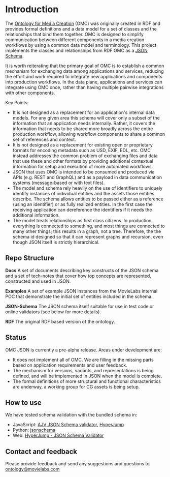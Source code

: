 # Introduction

The [Ontology for Media Creation](https://mc.movielabs.com/docs/omc) (OMC) was originally created in RDF and provides formal definitions and a data model for a set of classes and the relationships that bind them together. OMC is designed to simplify communication between different components in a media creation workflows by using a common data model and terminology.  This project implements the classes and relationships from RDF OMC as a [JSON Schema](https://json-schema.org/).

It is worth reiterating that the primary goal of OMC is to establish a common mechanism for exchanging data among applications and services, reducing the effort and work required to integrate new applications and components into production workflows. In the data plane, applications and services can integrate using OMC once, rather than having multiple pairwise integrations with other components.

Key Points:
- It is not designed as a replacement for an application's internal data models. For any given area this schema will cover only a subset of the information that an application needs internally. Rather, it covers the information that needs to be shared more broadly across the entire production workflow, allowing workflow components to share a common set of references and context.
- It is not designed as a replacement for existing open or proprietary formats for encoding metadata such as USD, EXIF, EDL, etc. OMC instead addresses the common problem of exchanging files and data that use these and other formats by providing additional contextual information for setup and execution of more automated workflows.
- JSON that uses OMC is intended to be consumed and produced via APIs (e.g. REST and GraphQL) and as a payload in data communication systems (message-based or with text files).
- The model and schema rely heavily on the use of identifiers to uniquely identify instances of individual entities and the assets those entities describe. The schema allows entities to be passed either as a reference (using an identifier) or as fully realized entities. In the first case the receiving application can dereference the identifiers if it needs the additional information.
- The model treats relationships as first class citizens. In production, everything is connected to something, and most things are connected to many other things; this results in a graph, not a tree. Therefore, the the schema id designed so that it can represent graphs and recursion, even though JSON itself is strictly hierarchical.

## Repo Structure

**Docs**
A set of documents describing key constructs of the JSON schema and a set of tech-notes that cover how top concepts are represented, constructed and used in JSON.

**Examples**
A set of example JSON instances from the MovieLabs internal POC that demonstrate the initial set of entities included in the schema.

**JSON-Schema**
The JSON schema itself suitable for use in test code or online validators (see below for more details).

**RDF**
The original RDF based version of the ontology.

## Status
OMC JSON is currently a pre-alpha release. Areas under development are:

- It does not implement all of OMC. We are filling in the missing parts based on application requirements and user feedback.
- The mechanism for versions, variants, and representations is being defined, and will be implemented in JSON when the model is complete.
- The formal definitions of more structural and functional characteristics are underway, a working group for CG assets is being setup.

## How to use

We have tested schema validation with the bundled schema in:
* JavaScript: [AJV JSON Schema validator](https://ajv.js.org/), [HyperJump](https://github.com/hyperjump-io/json-schema-validator)
* Python: [jsonschema](https://python-jsonschema.readthedocs.io/en/stable/)
* Web: [HyperJump - JSON Schema Validator](https://json-schema.hyperjump.io/)
## Contact and feedback
Please provide feedback and send any suggestions and questions to ontology@movielabs.com
